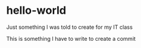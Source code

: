# hello-world
Just something I was told to create for my IT class

This is something I have to write to create a commit

